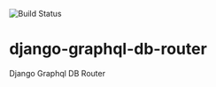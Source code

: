 ![Build Status](https://travis-ci.com/loggi/django-graphql-db-router.svg?branch=master)

# django-graphql-db-router
Django Graphql DB Router
